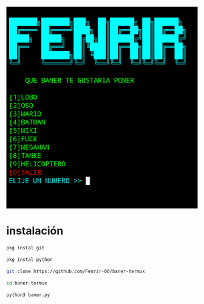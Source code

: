 
![Screenshot](baner.png)

# instalación
```bash
pkg instal git
```
```bash
pkg instal python
```
```bash
git clone https://github.com/Fenrir-00/baner-termux
```
```bash
cd baner-termux
```
```bash
python3 baner.py
```
